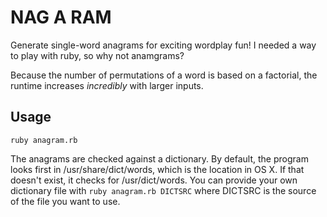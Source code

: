 NAG A RAM
=========

Generate single-word anagrams for exciting wordplay fun! I needed a way to play with ruby, so why not anamgrams?

Because the number of permutations of a word is based on a factorial, the runtime increases _incredibly_ with larger inputs. 

Usage
----

```
ruby anagram.rb
```

The anagrams are checked against a dictionary. By default, the program looks first in /usr/share/dict/words, which is the location in OS X. If that doesn't exist, it checks for /usr/dict/words. You can provide your own dictionary file with ```ruby anagram.rb DICTSRC``` where DICTSRC is the source of the file you want to use. 
